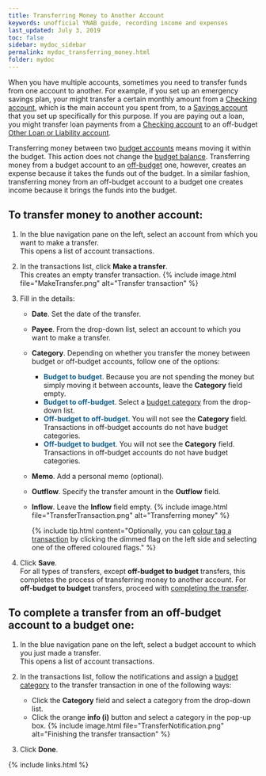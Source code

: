 ```yaml
---
title: Transferring Money to Another Account
keywords: unofficial YNAB guide, recording income and expenses
last_updated: July 3, 2019
toc: false
sidebar: mydoc_sidebar
permalink: mydoc_transferring_money.html
folder: mydoc
---
```


When you have multiple accounts, sometimes you need to transfer funds from one account to another. For example, if you set up an emergency savings plan, your might transfer a certain monthly amount from a [Checking account](mydoc_account_types), which is the main account you spent from, to a [Savings account](mydoc_account_types) that you set up specifically for this purpose. If you are paying out a loan, you might transfer loan payments from a [Checking account](mydoc_account_types) to an off-budget [Other Loan or Liability account](mydoc_account_types).

Transferring money between two [budget accounts](mydoc_account_types.html#account-categories) means moving it within the budget. This action does not change the [budget balance](mydoc_budget_balance). Transferring money from a budget account to an [off-budget](mydoc_account_types.html#account-categories) one, however, creates an expense because it takes the funds out of the budget. In a similar fashion, transferring money from an off-budget account to a budget one creates income because it brings the funds into the budget.


## To transfer money to another account:

1.  In the blue navigation pane on the left, select an account from which you want to make a transfer. <br/>This opens a list of account transactions.

2.  In the transactions list, click **Make a transfer**. <br/>This creates an empty transfer transaction.
    {% include image.html file="MakeTransfer.png" alt="Transfer transaction" %}

3.  Fill in the details:
    *  **Date**. Set the date of the transfer.
    *  **Payee**. From the drop-down list, select an account to which you want to make a transfer.
    *  **Category**. Depending on whether you transfer the money between budget or off-budget accounts, follow one of the options:
        *  <span style="color: #155f88"><b>Budget to budget</b></span>. Because you are not spending the money but simply moving it between accounts, leave the **Category** field empty.
        *  <span style="color: #155f88"><b>Budget to off-budget</b></span>. Select a [budget category](mydoc_about_categories) from the drop-down list.
        *  <span style="color: #155f88"><b>Off-budget to off-budget</b></span>. You will not see the **Category** field. Transactions in off-budget accounts do not have budget categories.
        *  <span style="color: #155f88"><b>Off-budget to budget</b></span>. You will not see the **Category** field. Transactions in off-budget accounts do not have budget categories.
    *  **Memo**. Add a personal memo (optional).
    *  **Outflow**. Specify the transfer amount in the **Outflow** field.
    *  **Inflow**. Leave the **Inflow** field empty.
        {% include image.html file="TransferTransaction.png" alt="Transferring money" %}

        {% include tip.html content="Optionally, you can [colour tag a transaction](mydoc_tagging_transactions) by clicking the dimmed flag on the left side and selecting one of the offered coloured flags." %}

4. Click **Save**. <br/>For all types of transfers, except **off-budget to budget** transfers, this completes the process of transferring money to another account. For **off-budget to budget** transfers, proceed with [completing the transfer](#to-complete-a-transfer-from-an-off-budget-account-to-a-budget-one).

## To complete a transfer from an off-budget account to a budget one:

1.  In the blue navigation pane on the left, select a budget account to which you just made a transfer. <br/>This opens a list of account transactions.

2.  In the transactions list, follow the notifications and assign a [budget category](mydoc_about_categories) to the transfer transaction in one of the following ways:
    *  Click the **Category** field and select a category from the drop-down list.
    *  Click the orange **info (i)** button and select a category in the pop-up box.
        {% include image.html file="TransferNotification.png" alt="Finishing the transfer transaction" %}

3.  Click **Done**.

{% include links.html %}
